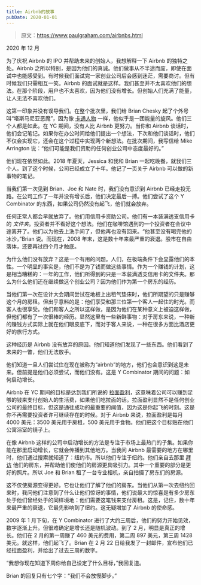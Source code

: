 ```yaml
---
title: Airbnb的故事
pubDate: 2020-01-01
---
```


> 原文：https://www.paulgraham.com/airbnbs.html 

            
2020 年 12 月

为了庆祝 Airbnb 的 IPO 并帮助未来的创始人，我想解释一下 Airbnb 的独特之处。Airbnb 之所以特别，是因为他们的真诚。他们做事从不半途而废，即使在面试中也能感受到。有时候我们面试完一家创业公司后会感到迷茫，需要商讨。但有时候我们只需相互一笑。Airbnb 的面试就是这样。我们甚至并不太喜欢他们的想法。在那个阶段，用户也不太喜欢，因为他们没有增长。但创始人们充满了能量，让人无法不喜欢他们。

这第一印象并没有误导我们。在整个批次里，我们给 Brian Chesky 起了个外号叫“塔斯马尼亚恶魔”，因为像 [卡通人物](http://www.youtube.com/watch?v=StG2u5qfFRg&t=2m27s) 一样，他似乎是一团能量的旋风。他们三个人都是如此。在 YC 期间，没有人比 Airbnb 更努力。当你和 Airbnb 谈话时，他们会记笔记。如果你在办公时间给他们提出一个想法，下次和他们谈话时，他们不仅会实现它，还会在这个过程中实现两个新想法。在批次期间，我写信给 Mike Arrington 说：“他们可能是我们资助的任何创业公司中态度最好的。”

他们现在依然如此。2018 年夏天，Jessica 和我和 Brian 一起吃晚餐，就我们三个人。到了这个时候，公司已经成立了十年。他记了一页关于 Airbnb 可以做的新事物的笔记。

当我们第一次见到 Brian、Joe 和 Nate 时，我们没有意识到 Airbnb 已经走投无路。在公司工作了一年并没有增长后，他们决定最后一搏。他们尝试了这个 Y Combinator 的东西，如果公司仍然没有起飞，他们就会放弃。

任何正常人都会早就放弃了。他们用信用卡资助公司。他们有一本装满透支信用卡的 _文件夹_。投资者并不看好这个想法。他们在咖啡馆遇到的一个投资者在会议中途离开了。他们以为他去上洗手间了，但他再也没有回来。“他甚至没有喝完他的冰沙，”Brian 说。而现在，2008 年末，这是数十年来最严重的衰退。股市在自由落体，还要再过四个月才触底。

为什么他们没有放弃？这是一个有用的问题。人们，在极端条件下会显露他们的本性。一个明显的事实是，他们不是为了钱而做这些事情。作为一个赚钱的计划，这是相当糟糕的：一年的工作，他们所得到的只是一本装满透支信用卡的文件夹。那么为什么他们还在继续做这个创业公司？因为他们作为第一个房东的经历。

当他们第一次在设计大会期间尝试在地板上出租气垫床时，他们所期望的只是赚够这个月的房租。但出乎意料的是：他们享受和那三位第一个客人一起住的时光。而客人也很享受。他们和客人之所以这样做，是因为他们在某种意义上被迫这样做，但他们都有了一次很棒的经历。显然这里有一些新鲜事物：对于房东来说，一种新的赚钱方式实际上就在他们眼皮底下，而对于客人来说，一种在很多方面比酒店更好的旅行方式。

这种经历是 Airbnb 没有放弃的原因。他们知道他们发现了一些东西。他们看到了未来的一瞥，他们无法放手。

他们知道一旦人们尝试住在现在被称为“airbnb”的地方，他们也会意识到这是未来。但前提是他们必须尝试，而他们没有。这是 Y Combinator 期间的问题：如何启动增长。

Airbnb 在 YC 期间的目标是达到我们所说的 [拉面盈利](http://paulgraham.com/ramenprofitable.html)，这意味着公司可以赚到足够的钱来支付创始人的生活费，如果他们吃拉面的话。拉面盈利显然不是任何创业公司的最终目标，但这是通往成功的最重要的阈值，因为这是你起飞的时刻。这是你不再需要投资者许可继续存在的时候。对于 Airbnb 来说，拉面盈利是每月 4000 美元：3500 美元用于房租，500 美元用于食物。他们把这个目标贴在他们公寓浴室的镜子上。

在像 Airbnb 这样的公司中启动增长的方法是专注于市场上最热门的子集。如果你能在那里启动增长，它就会传播到其他地方。当我问 Airbnb 最需要的地方在哪里时，他们通过搜索就知道了：纽约市。所以他们专注于纽约。他们亲自去那里 [拜访](http://paulgraham.com/ds.html) 他们的房东，并帮助他们使他们的房源更具吸引力。其中一个重要的部分是更好的照片。所以 Joe 和 Brian 租了一台专业相机，亲自拍摄了房东们的房源。

这不仅使房源变得更好。它也让他们了解了他们的房东。当他们从第一次去纽约回来时，我问他们注意到了什么让他们惊讶的事情，他们说最大的惊喜是有多少房东处于他们曾经处于的同样境地：他们需要这笔钱来支付房租。这是，记住，数十年来最严重的衰退，它最先影响到了纽约。这无疑增加了 Airbnb 的使命感。

2009 年 1 月下旬，在 Y Combinator 进行了大约三周后，他们的努力开始见效，数字逐渐上升。但很难确定是增长还是随机波动。到了 2 月，明显是真正的增长。他们在 2 月的第一周赚了 460 美元的费用，第二周 897 美元，第三周 1428 美元。就这样，他们起飞了。Brian 在 2 月 22 日给我发了一封邮件，宣布他们已经拉面盈利，并给出了过去三周的数字。

“我想你现在知道下周你给自己设定了什么目标，”我回复道。

Brian 的回复只有七个字：“我们不会放慢脚步。”
